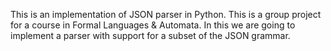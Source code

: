 This is an implementation of JSON parser in Python. This is a group project for a
course in Formal Languages & Automata. In this we are going to implement a parser with support for a
subset of the JSON grammar.
